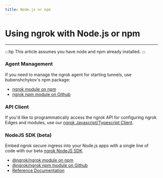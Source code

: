 ```yaml
---
title: Node.js or npm
---
```


# Using ngrok with Node.js or npm
------------

:::tip
This article assumes you have node and npm already installed.
:::

### Agent Management
If you need to manage the ngrok agent for starting tunnels, use bubenshchykov's npm package:

*   [ngrok module on npm](https://www.npmjs.com/package/ngrok)
*   [ngrok npm module on Github](https://github.com/bubenshchykov/ngrok)

### API Client
If you'd like to programmatically access the ngrok API for configuring ngrok Edges and modules, use our [ngrok Javascript/Typescript Client](https://github.com/ngrok/ngrok-api-typescript).

### NodeJS SDK (beta)
Embed ngrok secure ingress into your Node.js apps with a single line of code with our beta [ngrok NodeJS SDK](https://github.com/ngrok/ngrok-js).

*   [@ngrok/ngrok module on npm](https://www.npmjs.com/package/@ngrok/ngrok)
*   [@ngrok/ngrok npm module on Github](https://github.com/ngrok/ngrok-js)
*   [Reference Documentation](https://ngrok.github.io/ngrok-js/)